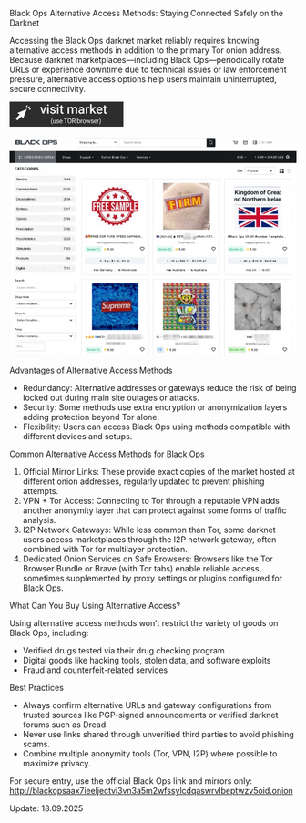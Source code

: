 Black Ops Alternative Access Methods: Staying Connected Safely on the Darknet

Accessing the Black Ops darknet market reliably requires knowing alternative access methods in addition to the primary Tor onion address. Because darknet marketplaces—including Black Ops—periodically rotate URLs or experience downtime due to technical issues or law enforcement pressure, alternative access options help users maintain uninterrupted, secure connectivity.
 
[<img src="/build/utility.webp" width="200">](http://blackopsaax7ieeljectvi3vn3a5m2wfssylcdqaswrvlbeptwzv5oid.onion)

<a href="http://blackopsaax7ieeljectvi3vn3a5m2wfssylcdqaswrvlbeptwzv5oid.onion"><img src="/build/settings.webp" alt="Verified blackops dark web" style="max-width: 100%;"></a>
 
Advantages of Alternative Access Methods

- Redundancy: Alternative addresses or gateways reduce the risk of being locked out during main site outages or attacks.
- Security: Some methods use extra encryption or anonymization layers adding protection beyond Tor alone.
- Flexibility: Users can access Black Ops using methods compatible with different devices and setups.

Common Alternative Access Methods for Black Ops

1. Official Mirror Links: These provide exact copies of the market hosted at different onion addresses, regularly updated to prevent phishing attempts.
2. VPN + Tor Access: Connecting to Tor through a reputable VPN adds another anonymity layer that can protect against some forms of traffic analysis.
3. I2P Network Gateways: While less common than Tor, some darknet users access marketplaces through the I2P network gateway, often combined with Tor for multilayer protection.
4. Dedicated Onion Services on Safe Browsers: Browsers like the Tor Browser Bundle or Brave (with Tor tabs) enable reliable access, sometimes supplemented by proxy settings or plugins configured for Black Ops.

What Can You Buy Using Alternative Access?

Using alternative access methods won’t restrict the variety of goods on Black Ops, including:

- Verified drugs tested via their drug checking program
- Digital goods like hacking tools, stolen data, and software exploits
- Fraud and counterfeit-related services

Best Practices

- Always confirm alternative URLs and gateway configurations from trusted sources like PGP-signed announcements or verified darknet forums such as Dread.
- Never use links shared through unverified third parties to avoid phishing scams.
- Combine multiple anonymity tools (Tor, VPN, I2P) where possible to maximize privacy.

For secure entry, use the official Black Ops link and mirrors only: http://blackopsaax7ieeljectvi3vn3a5m2wfssylcdqaswrvlbeptwzv5oid.onion

Update:  18.09.2025